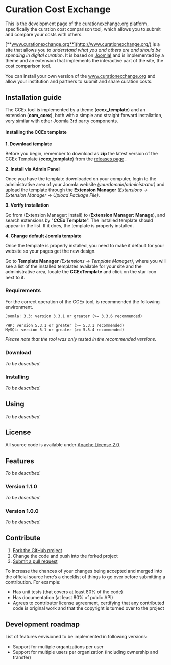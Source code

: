 Curation Cost Exchange
====

This is the development page of the curationexchange.org platform, specifically the curation cost comparison tool, which allows you to submit and compare your costs with others.

[**www.curationexchange.org**](http://www.curationexchange.org/) is a site that allows you to *understand what you and others are and should be spending in digital curation*. It is based on [Joomla!](http://www.joomla.org/) and is implemented by a theme and an extension that implements the interactive part of the site, the cost comparison tool.

You can install your own version of the www.curationexchange.org and allow your institution and partners to submit and share curation costs.

## Installation guide

The CCEx tool is implemented by a theme (**ccex_template**) and an extension (**com_ccex**), both with a simple and straight forward installation, very similar with other Joomla 3rd party components.

#### Installing the CCEx template

**1. Download template**

Before you begin, remember to download as **zip** the latest version of the CCEx Template (**ccex_template**) from the [releases page](https://github.com/4cproject/ccex/releases) .

**2. Install via Admin Panel**

Once you have the template downloaded on your computer, login to the administrative area of your Joomla website *(yourdomain/administrator)* and upload the template through the **Extension Manager** *(Extensions -> Extension Manager -> Upload Package File)*.

**3. Verify installation**

Go from (Extension Manager: Install) to (**Extension Manager: Manage**), and search extensions by "**CCEx Template**". The installed template should appear in the list. If it does, the template is properly installed. 

**4. Change default Joomla template**

Once the template is properly installed, you need to make it default for your website so your pages get the new design. 

Go to **Template Manager** *(Extensions -> Template Manager)*,  where you will see a list of the installed templates available for your site and the administrative area,  locate the **CCExTemplate** and click on the star icon next to it.

### Requirements

For the correct operation of the CCEx tool, is recommended the following environment.

    Joomla! 3.3: version 3.3.1 or greater (>= 3.3.6 recommended)

    PHP: version 5.3.1 or greater (>= 5.3.1 recommended)
    MySQL: version 5.1 or greater (>= 5.5.4 recommended)

*Please note that the tool was only tested in the recommended versions.* 

### Download
*To be described.*

### Installing
*To be described.*

## Using
*To be described.*

## License
All source code is available under [Apache License 2.0](http://www.apache.org/licenses/LICENSE-2.0). 

## Features
*To be described.*

### Version 1.1.0
*To be described.*

### Version 1.0.0
*To be described.*

## Contribute
1. [Fork the GitHub project](https://help.github.com/articles/fork-a-repo)
2. Change the code and push into the forked project
3. [Submit a pull request](https://help.github.com/articles/using-pull-requests)

To increase the chances of your changes being accepted and merged into the official source here’s a checklist of things to go over before submitting a contribution. For example:
* Has unit tests (that covers at least 80% of the code)
* Has documentation (at least 80% of public API)
* Agrees to contributor license agreement, certifying that any contributed code is original work and that the copyright is turned over to the project

## Development roadmap
List of features envisioned to be implemented in following versions:
* Support for multiple organizations per user
* Support for multiple users per organization (including ownership and transfer)
